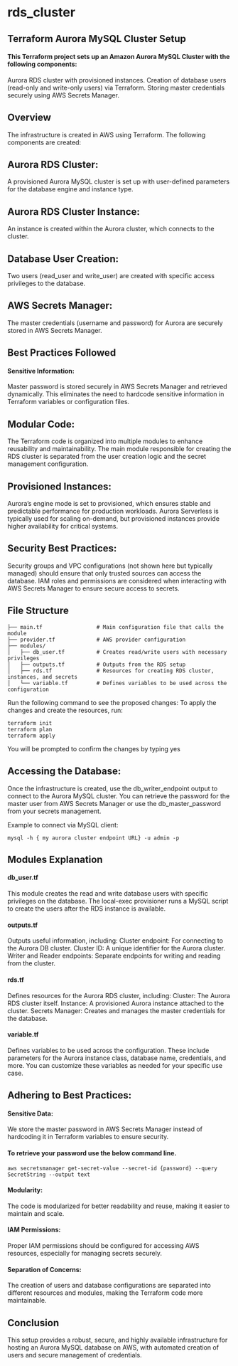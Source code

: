 # rds_cluster

## Terraform Aurora MySQL Cluster Setup
#### This Terraform project sets up an Amazon Aurora MySQL Cluster with the following components:
Aurora RDS cluster with provisioned instances.
Creation of database users (read-only and write-only users) via Terraform.
Storing master credentials securely using AWS Secrets Manager.

## Overview
The infrastructure is created in AWS using Terraform. The following components are created:

## Aurora RDS Cluster:
A provisioned Aurora MySQL cluster is set up with user-defined parameters for the database engine and instance type.

## Aurora RDS Cluster Instance:
An instance is created within the Aurora cluster, which connects to the cluster.

## Database User Creation:
Two users (read_user and write_user) are created with specific access privileges to the database.

## AWS Secrets Manager:
The master credentials (username and password) for Aurora are securely stored in AWS Secrets Manager.

## Best Practices Followed
#### Sensitive Information:
Master password is stored securely in AWS Secrets Manager and retrieved dynamically. This eliminates the need to hardcode sensitive information in Terraform variables or configuration files.

## Modular Code:
The Terraform code is organized into multiple modules to enhance reusability and maintainability. The main module responsible for creating the RDS cluster is separated from the user creation logic and the secret management configuration.

## Provisioned Instances:
Aurora’s engine mode is set to provisioned, which ensures stable and predictable performance for production workloads. Aurora Serverless is typically used for scaling on-demand, but provisioned instances provide higher availability for critical systems.

## Security Best Practices:
Security groups and VPC configurations (not shown here but typically managed) should ensure that only trusted sources can access the database.
IAM roles and permissions are considered when interacting with AWS Secrets Manager to ensure secure access to secrets.

## File Structure

```
├── main.tf                 # Main configuration file that calls the module
├── provider.tf             # AWS provider configuration
├── modules/
│   ├── db_user.tf          # Creates read/write users with necessary privileges
│   ├── outputs.tf          # Outputs from the RDS setup 
│   ├── rds.tf              # Resources for creating RDS cluster, instances, and secrets
│   └── variable.tf         # Defines variables to be used across the configuration
```

Run the following command to see the proposed changes:
To apply the changes and create the resources, run:
```
terraform init
terraform plan
terraform apply
```
You will be prompted to confirm the changes by typing yes

## Accessing the Database:
Once the infrastructure is created, use the db_writer_endpoint output to connect to the Aurora MySQL cluster.
You can retrieve the password for the master user from AWS Secrets Manager or use the db_master_password from your secrets management.

Example to connect via MySQL client:
```
mysql -h { my aurora cluster endpoint URL} -u admin -p
```

## Modules Explanation
#### db_user.tf
This module creates the read and write database users with specific privileges on the database. The local-exec provisioner runs a MySQL script to create the users after the RDS instance is available.

#### outputs.tf
Outputs useful information, including:
Cluster endpoint: For connecting to the Aurora DB cluster.
Cluster ID: A unique identifier for the Aurora cluster.
Writer and Reader endpoints: Separate endpoints for writing and reading from the cluster.

#### rds.tf
Defines resources for the Aurora RDS cluster, including:
Cluster: The Aurora RDS cluster itself.
Instance: A provisioned Aurora instance attached to the cluster.
Secrets Manager: Creates and manages the master credentials for the database.

#### variable.tf
Defines variables to be used across the configuration. These include parameters for the Aurora instance class, database name, credentials, and more. You can customize these variables as needed for your specific use case.

## Adhering to Best Practices:
#### Sensitive Data: 
We store the master password in AWS Secrets Manager instead of hardcoding it in Terraform variables to ensure security.
#### To retrieve your password use the below command line.
```
aws secretsmanager get-secret-value --secret-id {password} --query SecretString --output text
```

#### Modularity: 
The code is modularized for better readability and reuse, making it easier to maintain and scale.

#### IAM Permissions: 
Proper IAM permissions should be configured for accessing AWS resources, especially for managing secrets securely.

#### Separation of Concerns: 
The creation of users and database configurations are separated into different resources and modules, making the Terraform code more maintainable.

## Conclusion
This setup provides a robust, secure, and highly available infrastructure for hosting an Aurora MySQL database on AWS, with automated creation of users and secure management of credentials.
